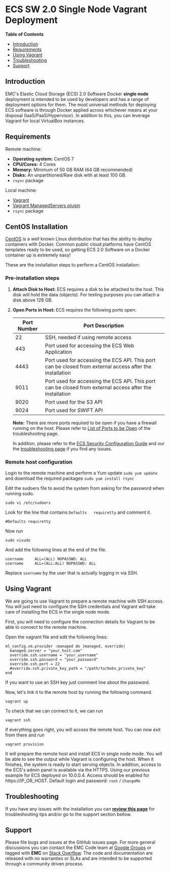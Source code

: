 # ECS SW 2.0 Single Node Vagrant Deployment

**Table of Contents**

- [Introduction](#introduction)
- [Requirements](#requirements)
- [Using Vagrant](#using-vagrant)
- [Troubleshooting](#troubleshooting)
- [Support](#support)

## Introduction

EMC's Elastic Cloud Storage (ECS) 2.0 Software Docker **single node** deployment is intended to be used by developers and has a range of deployment options for them. The most universal methods for deploying ECS software is through Docker applied across whichever means at your disposal (IaaS/PaaS/Hypervisor). In addition to this, you can leverage Vagrant for local VirtualBox instances.


## Requirements

Remote machine:
- **Operating system:** CentOS 7
- **CPU/Cores:** 4 Cores
- **Memory:** Minimum of 50 GB RAM (64 GB recommended)
- **Disks:** An unpartitioned/Raw disk with at least 100 GB. 
- `rsync` package

Local machine:
- [Vagrant](http://www.vagrantup.com/)
- [Vagrant ManagedServers plugin](https://github.com/tknerr/vagrant-managed-servers)
- `rsync` package


## CentOS Installation

[CentOS](http://www.centos.org/) is a well known Linux distribution that has the ability to deploy containers with Docker. Common public cloud platforms have CentOS templates ready to be used, so getting ECS 2.0 Software on a Docker container up is extremely easy!

These are the installation steps to perform a CentOS installation: 

### Pre-installation steps

1. **Attach Disk to Host:** ECS requires a disk to be attached to the host. This disk will hold the data (objects). For testing purposes you can attach a disk above 128 GB.
2. **Open Ports in Host:** ECS requires the following ports open:

	|Port Number|Port Description|
	|-----------|----------------|
	|22| SSH, needed if using remote access |
	|443 | Port used for accessing the ECS Web Application|
	|4443| Port used for accessing the ECS API. This port can be closed from external access after the installation|
	|9011| Port used for accessing the ECS API. This port can be closed from external access after the installation|
	|9020| Port used for the S3 API|
	|9024| Port used for SWIFT API |
	
	**Note:** There are more ports required to be open if you have a firewall running on the host. Please refer to [List of Ports to be Open](https://github.com/EMCECS/ECS-CommunityEdition/blob/master/Documentation/ECS-Troubleshooting.md#list-of-open-ports-required-on-each-ecs-data-node) of the troubleshooting page.

	In addition, please refer to the [ECS Security Configuration Guide](https://community.emc.com/docs/DOC-45012 "ECS Security Configuration Guide") and our the [troubleshooting page](https://github.com/EMCECS/ECS-CommunityEdition/blob/master/Documentation/ECS-Troubleshooting.md "troubleshooting page") if you find any issues.


### Remote host configuration

Login to the remote machine and perform a Yum update `sudo yum update` and download the required packages `sudo yum install rsync`

Edit the sudoers file to avoid the system from asking for the password when running sudo.

    sudo vi /etc/sudoers

Look for the line that contains `Defaults   requiretty` and comment it.

    #Defaults requiretty

Now run

    sudo visudo

And add the following lines at the end of the file.

    username     ALL=(ALL) NOPASSWD: ALL
    username     ALL=(ALL:ALL) NOPASSWD: ALL

Replace `username` by the user that is actually logging in via SSH.


## Using Vagrant

We are going to use Vagrant to prepare a remote machine with SSH access. You will just need to configure the SSH credentials and Vagrant will take care of installing the ECS in the single node mode.

First, you will need to configure the connection details for Vagrant to be able to connect to the remote machine.

Open the vagrant file and edit the following lines:

    ml_config.vm.provider :managed do |managed, override|
      managed.server = "your_host.com"
      override.ssh.username = "your_username"
      override.ssh.password = "your_password"
      override.ssh.port = 22
      #override.ssh.private_key_path = "/path/to/bobs_private_key"
    end

If you want to use an SSH key just comment line about the password.

Now, let's link it to the remote host by running the following command.

`vagrant up`

To check that we can connect to it, we can run

`vagrant ssh`

If everything goes right, you will access the remote host. You can now exit from there and run 

`vagrant provision` 

It will prepare the remote host and install ECS in single node mode. You will be able to see the output while Vagrant is configuring the host. When it finishes, the system is ready to start serving objects. In addition, access to the ECS's admin panel is available via the HTTPS. Using our previous example for ECS deployed on 10.0.0.4. Access should be enabled for https://IP_OR_HOST. Default login and password: `root` / `ChangeMe`

## Troubleshooting
If you have any issues with the installation you can **[review this page](https://github.com/EMCECS/ECS-CommunityEdition/blob/master/Documentation/ECS-Troubleshooting%20.md "Troubleshooting page")** for troubleshooting tips and/or go to the support section bellow.


## Support

Please file bugs and issues at the GitHub issues page. For more general discussions you can contact the EMC Code team at <a href="https://groups.google.com/forum/#!forum/emccode-users">Google Groups</a> or tagged with **EMC** on <a href="https://stackoverflow.com">Stack Overflow</a>. The code and documentation are released with no warranties or SLAs and are intended to be supported through a community driven process.

